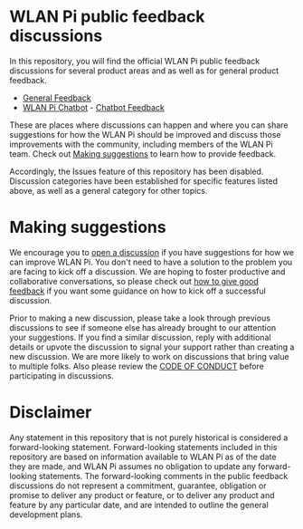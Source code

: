 # WLAN Pi public feedback discussions

In this repository, you will find the official WLAN Pi public feedback discussions for several product areas and as well as for general product feedback.

* [General Feedback](https://github.com/WLAN-Pi/feedback/discussions/categories/general-feedback)
* [WLAN Pi Chatbot](https://github.com/WLAN-Pi/wlanpi-chat-bot) - [Chatbot Feedback](https://github.com/WLAN-Pi/feedback/discussions/categories/chatbot-feedback)

These are places where discussions can happen and where you can share suggestions for how the WLAN Pi should be improved and discuss those improvements with the community, including members of the WLAN Pi team. Check out [Making suggestions](#making-suggestions) to learn how to provide feedback.

Accordingly, the Issues feature of this repository has been disabled. Discussion categories have been established for specific features listed above, as well as a general category for other topics. 

# Making suggestions

We encourage you to [open a discussion](https://github.com/wlan-pi/feedback/discussions) if you have suggestions for how we can improve WLAN Pi. You don't need to have a solution to the problem you are facing to kick off a discussion. We are hoping to foster productive and collaborative conversations, so please check out [how to give good feedback](https://github.com/WLAN-Pi/feedback/discussions/2) if you want some guidance on how to kick off a successful discussion.

Prior to making a new discussion, please take a look through previous discussions to see if someone else has already brought to our attention your suggestions. If you find a similar discussion, reply with additional details or upvote the discussion to signal your support rather than creating a new discussion. We are more likely to work on discussions that bring value to multiple folks. Also please review the [CODE OF CONDUCT](CODE_OF_CONDUCT.md) before participating in discussions.

# Disclaimer

Any statement in this repository that is not purely historical is considered a forward-looking statement. Forward-looking statements included in this repository are based on information available to WLAN Pi as of the date they are made, and WLAN Pi assumes no obligation to update any forward-looking statements. The forward-looking comments in the public feedback discussions do not represent a commitment, guarantee, obligation or promise to deliver any product or feature, or to deliver any product and feature by any particular date, and are intended to outline the general development plans.
